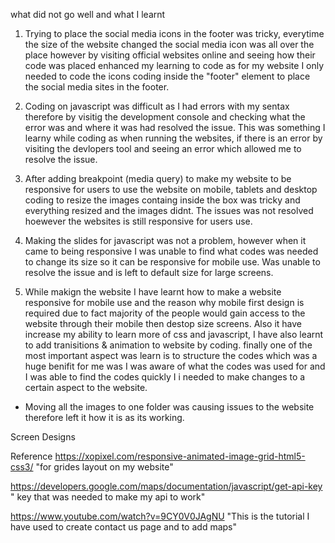 what did not go well and what I learnt

1. Trying to place the social media icons in the footer was tricky, everytime the size of the website changed the social media icon was all over the place however by visiting official websites online and seeing how their code was placed enhanced my learning to code as for my website I only needed to code the icons coding inside the "footer" element to place the social media sites in the footer.

2. Coding on javascript was difficult as I had errors with my sentax therefore by visitig the development console and checking what the error was and where it was had resolved the issue.
This was something I learny while coding as when running the websites, if there is an error by visiting the devlopers tool and seeing an error which allowed me to resolve the issue.

3. After adding breakpoint (media query) to make my website to be responsive for users to use the website on mobile, tablets and desktop coding to resize the images containg inside the box was tricky and everything resized and the images didnt.
The issues was not resolved hoewever the websites is still responsive for users use.

4. Making the slides for javascript was not a problem, however when it came to being responsive I was unable to find what codes was needed to change its size so it can be responsive for mobile use.
Was unable to resolve the issue and is left to default size for large screens.

5. While makign the website I have learnt how to make a website responsive for mobile use and the reason why mobile first design is required due to fact majority of the people would gain access to the website through their mobile then destop size screens.
Also it have increase my ability to learn more of css and javascript, I have also learnt to add tranisitions & animation to website by coding.
finally one of the most important aspect was learn is to structure the codes which was a huge benifit for me was I was aware of what the codes was used for and I was able to find the codes quickly I i needed to make changes to a certain aspect to the website.

- Moving all the images to one folder was causing issues to the website therefore left it how it is as its working.

Screen Designs















Reference
https://xopixel.com/responsive-animated-image-grid-html5-css3/ "for grides layout on my website"

https://developers.google.com/maps/documentation/javascript/get-api-key " key that was needed to make my api to work"

https://www.youtube.com/watch?v=9CY0V0JAgNU "This is the tutorial I have used to create contact us page and to add maps"